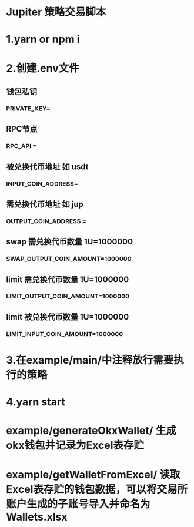 # Jupiter 策略交易脚本

# 1.yarn or npm i

# 2.创建.env文件 
## 钱包私钥
### PRIVATE_KEY=

##  RPC节点
### RPC_API = 

## 被兑换代币地址 如 usdt
### INPUT_COIN_ADDRESS=

## 需兑换代币地址 如 jup
### OUTPUT_COIN_ADDRESS = 

## swap 需兑换代币数量 1U=1000000
### SWAP_OUTPUT_COIN_AMOUNT=1000000

## limit 需兑换代币数量 1U=1000000
### LIMIT_OUTPUT_COIN_AMOUNT=1000000

## limit 被兑换代币数量 1U=1000000
### LIMIT_INPUT_COIN_AMOUNT=1000000


# 3.在example/main/中注释放行需要执行的策略
# 4.yarn start


# example/generateOkxWallet/ 生成okx钱包并记录为Excel表存贮
# example/getWalletFromExcel/ 读取Excel表存贮的钱包数据，可以将交易所账户生成的子账号导入并命名为 Wallets.xlsx